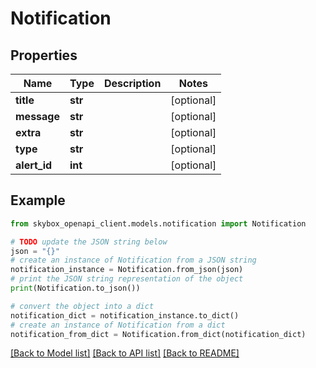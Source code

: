 # Notification


## Properties

Name | Type | Description | Notes
------------ | ------------- | ------------- | -------------
**title** | **str** |  | [optional] 
**message** | **str** |  | [optional] 
**extra** | **str** |  | [optional] 
**type** | **str** |  | [optional] 
**alert_id** | **int** |  | [optional] 

## Example

```python
from skybox_openapi_client.models.notification import Notification

# TODO update the JSON string below
json = "{}"
# create an instance of Notification from a JSON string
notification_instance = Notification.from_json(json)
# print the JSON string representation of the object
print(Notification.to_json())

# convert the object into a dict
notification_dict = notification_instance.to_dict()
# create an instance of Notification from a dict
notification_from_dict = Notification.from_dict(notification_dict)
```
[[Back to Model list]](../README.md#documentation-for-models) [[Back to API list]](../README.md#documentation-for-api-endpoints) [[Back to README]](../README.md)


